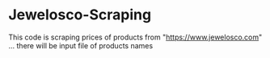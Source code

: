 # Jewelosco-Scraping
This code is scraping prices of products from "https://www.jewelosco.com"  ... there will be input file of products names
